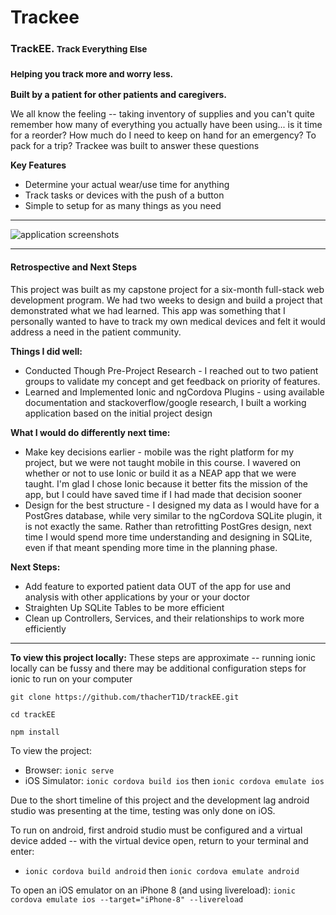Trackee
=====================

<h3>TrackEE. <small>Track Everything Else</small></h3>
<h3><small>Helping you track more and worry less.</small></h3>
  <p><strong>Built by a patient for other patients and caregivers.</strong></p>
  <p>We all know the feeling -- taking inventory of supplies and you can't quite remember how many of everything you actually have been using... is it time for a reorder? How much do I need to keep on hand for an emergency? To pack for a trip? Trackee was built to answer these questions</p>
  <p><strong>Key Features</strong></p>
  <ul>
    <li> Determine your actual wear/use time for anything</li>
    <li> Track tasks or devices with the push of a button</li>
    <li> Simple to setup for as many things as you need</li>
  </ul>

----------------------------------

![application screenshots](https://raw.githubusercontent.com/thacherT1D/trackEE/master/trackEE-screens.png)

----------------------------------

<h4>Retrospective and Next Steps</h4>
This project was built as my capstone project for a six-month full-stack web development program. We had two weeks to design and build a project that demonstrated what we had learned. This app was something that I personally wanted to have to track my own medical devices and felt it would address a need in the patient community.

**Things I did well:**
<ul>
  <li>Conducted Though Pre-Project Research - I reached out to two patient groups to validate my concept and get feedback on priority of features. </li>
  <li>Learned and Implemented Ionic and ngCordova Plugins - using available documentation and stackoverflow/google research, I built a working application based on the initial project design</li>

</ul>

**What I would do differently next time:**
<ul>
  <li>Make key decisions earlier - mobile was the right platform for my project, but we were not taught mobile in this course. I wavered on whether or not to use Ionic or build it as a NEAP app that we were taught. I'm glad I chose Ionic because it better fits the mission of the app, but I could have saved time if I had made that decision sooner</li>
  <li>Design for the best structure - I designed my data as I would have for a PostGres database, while very similar to the ngCordova SQLite plugin, it is not exactly the same. Rather than retrofitting PostGres design, next time I would spend more time understanding and designing in SQLite, even if that meant spending more time in the planning phase.</li>
</ul>

**Next Steps:**
<ul>
  <li>Add feature to exported patient data OUT of the app for use and analysis with other applications by your or your doctor</li>
  <li>Straighten Up SQLite Tables to be more efficient</li>
  <li>Clean up Controllers, Services, and their relationships to work more efficiently </li>
</ul>

----------------------------------

**To view this project locally:**
These steps are approximate -- running ionic locally can be fussy and there may be additional configuration steps for ionic to run on your computer

`git clone https://github.com/thacherT1D/trackEE.git`

`cd trackEE`

`npm install`

To view the project:
- Browser: `ionic serve`
- iOS Simulator: `ionic cordova build ios` then `ionic cordova emulate ios`

Due to the short timeline of this project and the development lag android studio was presenting at the time, testing was only done on iOS.

To run on android, first android studio must be configured and a virtual device added -- with the virtual device open, return to your terminal and enter:
- `ionic cordova build android` then `ionic cordova emulate android`


To open an iOS emulator on an iPhone 8 (and using livereload):
`ionic cordova emulate ios --target="iPhone-8" --livereload`
